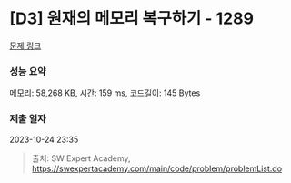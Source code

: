 # [D3] 원재의 메모리 복구하기 - 1289 

[문제 링크](https://swexpertacademy.com/main/code/problem/problemDetail.do?contestProbId=AV19AcoKI9sCFAZN) 

### 성능 요약

메모리: 58,268 KB, 시간: 159 ms, 코드길이: 145 Bytes

### 제출 일자

2023-10-24 23:35



> 출처: SW Expert Academy, https://swexpertacademy.com/main/code/problem/problemList.do